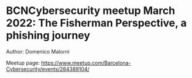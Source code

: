 # BCNCybersecurity meetup March 2022: The Fisherman Perspective, a phishing journey

Author: Domenico Malorni

Meetup page: https://www.meetup.com/Barcelona-Cybersecurity/events/284389104/
